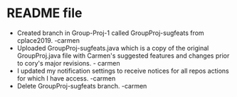 # README file 

- Created branch in Group-Proj-1 called GroupProj-sugfeats from cplace2019. -carmen
- Uploaded GroupProj-sugfeats.java which is a copy of the original GroupProj.java 
file with Carmen's suggested features and changes prior to cory's major revisions. - carmen
- I updated my notification settings to receive notices for all repos 
actions for which I have access.  -carmen
- Delete GroupProj-sugfeats branch. -carmen
